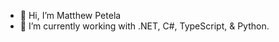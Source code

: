 - 👋 Hi, I’m Matthew Petela
- 🌱 I’m currently working with .NET, C#, TypeScript, & Python.

<!---
matthewpetela/matthewpetela is a ✨ special ✨ repository because its `README.md` (this file) appears on your GitHub profile.
You can click the Preview link to take a look at your changes.
--->
